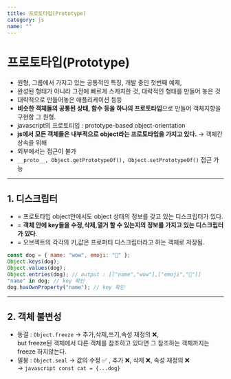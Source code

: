 ```yaml
---
title: 프로토타입(Prototype)
category: js
name: ""
---
```


# 프로토타입(Prototype)

- 원형, 그룹에서 가지고 있는 공통적인 특징, 개발 중인 첫번째 예제,
- 완성된 형태가 아니라 그전에 빠르게 스케치한 것, 대략적인 형태를 만들어 놓은 것
- 대략적으로 만들어놓은 애플리케이션 등등
- **비슷한 객체들의 공통된 상태, 함수 등을 하나의 프로토타입**으로 만들어 객체지향을 구현함 그 원형.
- javascript의 프로토티입 : prototype-based object-orientation
- **js에서 모든 객체들은 내부적으로 object라는 프로토타입을 가지고 있다.** → 객체간 상속을 위해
- 외부에서는 접근이 불가
- `__proto__, Object.getPrototypeOf(), Object.setPrototypeOf()` 접근 가능

---

## 1. 디스크립터

- = 프로토타입 object안에서도 object 상태의 정보를 갖고 있는 디스크립터가 있다.
- = **객체 안에 key들을 수정,삭제,열거 할 수 있는지의 정보를 가지고 있는 디스크립터가 있다**.
- = 오브젝트의 각각의 키,값은 프로퍼티 디스크립터라고 하는 객체로 저장됨.

```javascript
const dog = { name: "wow", emoji: "🐶" };
Object.keys(dog);
Object.values(dog);
Object.entries(dog); // output : [["name","wow"],["emoji","🐶"]]
"name" in dog; // key 확인
dog.hasOwnProperty("name"); // key 확인
```

---

## 2. 객체 불변성

- 동결 : `Object.freeze` → 추가,삭제,쓰기,속성 재정의 ❌,  
  but freeze된 객체에서 다른 객체를 참조하고 있다면 그 참조하는 객체까지는 freeze 하지않는다.
- 밀봉 : `Object.seal` → 값의 수정 ✅ , 추가 ❌, 삭제 ❌, 속성 재정의 ❌  
  → `javascript const cat = {...dog}`

